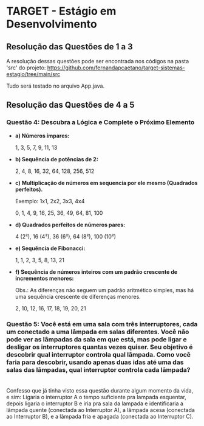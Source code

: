 # TARGET - Estágio em Desenvolvimento

## Resolução das Questões de 1 a 3
A resolução dessas questões pode ser encontrada nos códigos na pasta 'src' do projeto: <https://github.com/fernandapcaetano/target-sistemas-estagio/tree/main/src>

Tudo será testado no arquivo App.java.

## Resolução das Questões de 4 a 5

### Questão 4: Descubra a Lógica e Complete o Próximo Elemento

- **a) Números ímpares:**
  
  1, 3, 5, 7, 9, 11, 13

- **b) Sequência de potências de 2:**
  
  2, 4, 8, 16, 32, 64, 128, 256, 512

- **c) Multiplicação de números em sequencia por ele mesmo (Quadrados perfeitos).**

    Exemplo: 1x1, 2x2, 3x3, 4x4
  
  0, 1, 4, 9, 16, 25, 36, 49, 64, 81, 100

- **d) Quadrados perfeitos de números pares:**
  
   4 (2²), 16 (4²), 36 (6²), 64 (8²), 100 (10²)


- **e) Sequência de Fibonacci:**
  
  1, 1, 2, 3, 5, 8, 13, 21

- **f) Sequência de números inteiros com um padrão crescente de incrementos menores:**

    Obs.: As diferenças não seguem um padrão aritmético simples, mas há uma sequência crescente de diferenças menores.
  
  2, 10, 12, 16, 17, 18, 19, 20, 21


### Questão 5: Você está em uma sala com três interruptores, cada um conectado a uma lâmpada em salas diferentes. Você não pode ver as lâmpadas da sala em que está, mas pode ligar e desligar os interruptores quantas vezes quiser. Seu objetivo é descobrir qual interruptor controla qual lâmpada. Como você faria para descobrir, usando apenas duas idas até uma das salas das lâmpadas, qual interruptor controla cada lâmpada?  

Confesso que já tinha visto essa questão durante algum momento da vida, e sim: Ligaria o interruptor A o tempo suficiente pra lampada esquentar, depois ligaria o interruptor B e iria pra sala da lampada e identificaria a lâmpada quente (conectada ao Interruptor A), a lâmpada acesa (conectada ao Interruptor B), e a lâmpada fria e apagada (conectada ao Interruptor C).

